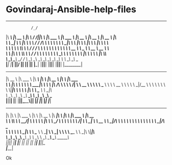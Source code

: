 # Govindaraj-Ansible-help-files





  ------------------------------------------------------------------------------------------------------------
   
               /_/
|\   ____\ |\   __  \ |\  \    /  /||\  \ |\   ___  \ |\   ___ \ |\   __  \ |\   __  \ |\   __  \       |\  \
\ \  \___| \ \  \|\  \\ \  \  /  / /\ \  \\ \  \\ \  \\ \  \_|\ \\ \  \|\  \\ \  \|\  \\ \  \|\  \      \ \  \
 \ \  \  ___\ \  \\\  \\ \  \/  / /  \ \  \\ \  \\ \  \\ \  \ \\ \\ \   __  \\ \   _  _\\ \   __  \   __ \ \  \
  \ \  \|\  \\ \  \\\  \\ \    / /    \ \  \\ \  \\ \  \\ \  \_\\ \\ \  \ \  \\ \  \\  \|\ \  \ \  \ |\  \\_\  \
   \ \_______\\ \_______\\ \__/ /      \ \__\\ \__\\ \__\\ \_______\\ \__\ \__\\ \__\\ _\ \ \__\ \__\\ \________\
    \|_______| \|_______| \|__|/        \|__| \|__| \|__| \|_______| \|__|\|__| \|__|\|__| \|__|\|__| \|________|
 ________   ________    ________   ___   ________   ___        _______
|\   __  \ |\   ___  \ |\   ____\ |\  \ |\   __  \ |\  \      |\  ___ \
\ \  \|\  \\ \  \\ \  \\ \  \___|_\ \  \\ \  \|\ /_\ \  \     \ \   __/|
 \ \   __  \\ \  \\ \  \\ \_____  \\ \  \\ \   __  \\ \  \     \ \  \_|/__
  \ \  \ \  \\ \  \\ \  \\|____|\  \\ \  \\ \  \|\  \\ \  \____ \ \  \_|\ \
   \ \__\ \__\\ \__\\ \__\ ____\_\  \\ \__\\ \_______\\ \_______\\ \_______\
    \|__|\|__| \|__| \|__||\_________\\|__| \|_______| \|_______| \|_______|
                          \|_________|
 ___  ___   _______    ___        ________   ________  ___   ___        _______    ________
|\  \|\  \ |\  ___ \  |\  \      |\   __  \ |\  _____\|\  \ |\  \      |\  ___ \  |\   ____\
\ \  \\\  \\ \   __/| \ \  \     \ \  \|\  \\ \  \__/ \ \  \\ \  \     \ \   __/| \ \  \___|_
 \ \   __  \\ \  \_|/__\ \  \     \ \   ____\\ \   __\ \ \  \\ \  \     \ \  \_|/__\ \_____  \
  \ \  \ \  \\ \  \_|\ \\ \  \____ \ \  \___| \ \  \_|  \ \  \\ \  \____ \ \  \_|\ \\|____|\  \
   \ \__\ \__\\ \_______\\ \_______\\ \__\     \ \__\    \ \__\\ \_______\\ \_______\ ____\_\  \
    \|__|\|__| \|_______| \|_______| \|__|      \|__|     \|__| \|_______| \|_______||\_________\
                                                                                     \|_________|















Ok
